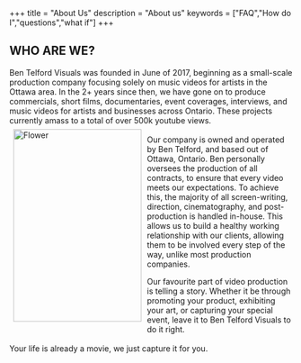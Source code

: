 +++
title = "About Us"
description = "About us"
keywords = ["FAQ","How do I","questions","what if"]
+++



## WHO ARE WE?

Ben Telford Visuals was founded in June of 2017, beginning as a small-scale production company focusing solely on music videos for artists in the Ottawa area. In the 2+ years since then, we have gone on to produce commercials, short films, documentaries, event coverages, interviews, and music videos for artists and businesses across Ontario. These projects currently amass to a total of over 500k youtube views.
<br>
<img align="left"  img src="https://prep.benjamintelford.com/img/ek.jpg" style="width:228px; height:342px; padding:7px"  title="White flower" alt="Flower">
<br>
Our company is owned and operated by Ben Telford, and based out of Ottawa, Ontario. Ben personally oversees the production of all contracts, to ensure that every video meets our expectations. To achieve this, the majority of all screen-writing, direction, cinematography, and post-production is handled in-house. This allows us to build a healthy working relationship with our clients, allowing them to be involved every step of the way, unlike most production companies.

Our favourite part of video production is telling a story. Whether it be through promoting your product, exhibiting your art, or capturing your special event, leave it to Ben Telford Visuals to do it right. 
<br>
<br>
Your life is already a movie, we just capture it for you.
<br>
<br>
<br>
<br>
<br>
<br>
<br>
<br>
<br>
<br>
<br>
<br>
<br>
<br>
